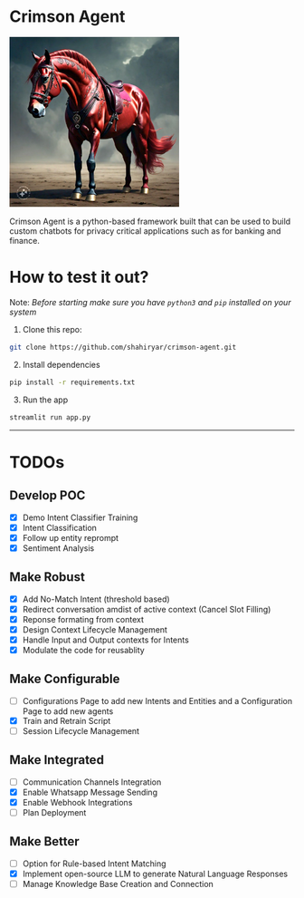 # Crimson Agent
<img src="./assets/Crimson Agent Avatar.jpeg" alt="A powerful crimson horse showing Crimson Agent's Avatar" width=300>

Crimson Agent is a python-based framework built that can be used to build custom chatbots for privacy critical applications such as for banking and finance.
# How to test it out?
Note: _Before starting make sure you have `python3` and `pip` installed on your system_
1. Clone this repo:
```bash
git clone https://github.com/shahiryar/crimson-agent.git
```
2. Install dependencies
```bash
pip install -r requirements.txt
```
3. Run the app
```bash
streamlit run app.py
```
-------------------

# TODOs
## Develop POC
- [X] Demo Intent Classifier Training
- [X] Intent Classification
- [x] Follow up entity reprompt
- [X] Sentiment Analysis

## Make Robust
- [X] Add No-Match Intent (threshold based)
- [X] Redirect conversation amdist of active context (Cancel Slot Filling)
- [X] Reponse formating from context
- [X] Design Context Lifecycle Management
- [X] Handle Input and Output contexts for Intents
- [X] Modulate the code for reusablity

## Make Configurable
- [ ] Configurations Page to add new Intents and Entities and a Configuration Page to add new agents
- [X] Train and Retrain Script
- [ ] Session Lifecycle Management

## Make Integrated
- [ ] Communication Channels Integration
- [X] Enable Whatsapp Message Sending
- [X] Enable Webhook Integrations
- [ ] Plan Deployment

## Make Better
- [ ] Option for Rule-based Intent Matching
- [X] Implement open-source LLM to generate Natural Language Responses
- [ ] Manage Knowledge Base Creation and Connection
